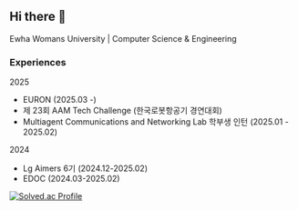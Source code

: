 ## Hi there 👋

<!--
**chelsseeey/chelsseeey** is a ✨ _special_ ✨ repository because its `README.md` (this file) appears on your GitHub profile.

-->
<!-- ──────────────────────────────────────────────────────── -->
Ewha Womans University | Computer Science & Engineering

### Experiences
2025
- EURON (2025.03 -)
- 제 23회 AAM Tech Challenge (한국로봇항공기 경연대회)
- Multiagent Communications and Networking Lab 학부생 인턴 (2025.01 - 2025.02)

2024
- Lg Aimers 6기 (2024.12-2025.02)
- EDOC (2024.03-2025.02)


[![Solved.ac Profile](http://mazassumnida.wtf/api/v2/generate_badge?boj=stargirl03)](https://solved.ac/stargirl03/)

